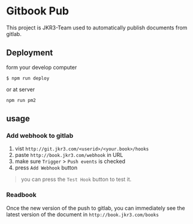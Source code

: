 # Gitbook Pub
This project is JKR3-Team used to automatically publish documents from gitlab.

## Deployment
form your develop computer
```
$ npm run deploy
```
or at server
```
npm run pm2
```

## usage

### Add webhook to gitlab

1. vist `http://git.jkr3.com/<userid>/<your.book>/hooks`
2. paste `http://book.jkr3.com/webhook` in URL
3. make sure `Trigger` > `Push events` is checked
4. press `Add Webhook` button

> you can press the `Test Hook` button to test it.

### Readbook
Once the new version of the push to gitlab, you can immediately see the latest version of the document in `http://book.jkr3.com/books`